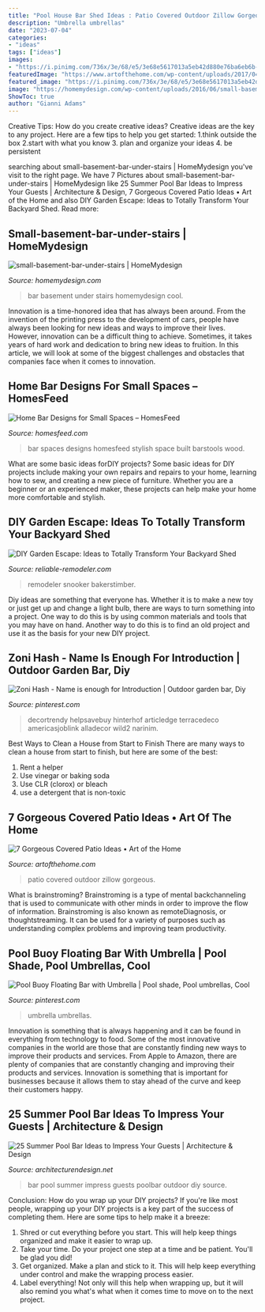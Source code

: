 ```yaml
---
title: "Pool House Bar Shed Ideas : Patio Covered Outdoor Zillow Gorgeous"
description: "Umbrella umbrellas"
date: "2023-07-04"
categories:
- "ideas"
tags: ["ideas"]
images:
- "https://i.pinimg.com/736x/3e/68/e5/3e68e5617013a5eb42d880e76ba6eb6b--pool-umbrellas-pool-ideas.jpg"
featuredImage: "https://www.artofthehome.com/wp-content/uploads/2017/04/02-Outdoor-Covered-Patio-Ideas.jpg"
featured_image: "https://i.pinimg.com/736x/3e/68/e5/3e68e5617013a5eb42d880e76ba6eb6b--pool-umbrellas-pool-ideas.jpg"
image: "https://homemydesign.com/wp-content/uploads/2016/06/small-basement-bar-under-stairs.jpg"
ShowToc: true
author: "Gianni Adams"
---
```



Creative Tips: How do you create creative ideas?
Creative ideas are the key to any project. Here are a few tips to help you get started: 
1.think outside the box 
2.start with what you know 
3. plan and organize your ideas 
4. be persistent 

	

		
searching about small-basement-bar-under-stairs | HomeMydesign you've visit to the right page. We have 7 Pictures about small-basement-bar-under-stairs | HomeMydesign like 25 Summer Pool Bar Ideas to Impress Your Guests | Architecture &amp; Design, 7 Gorgeous Covered Patio Ideas • Art of the Home and also DIY Garden Escape: Ideas to Totally Transform Your Backyard Shed. Read more:
		
    
## Small-basement-bar-under-stairs | HomeMydesign

<img loading=lazy src="https://homemydesign.com/wp-content/uploads/2016/06/small-basement-bar-under-stairs.jpg" onerror="this.onerror=null;this.src='https://tse2.mm.bing.net/th?id=OIP.gx154iGpXRjxXMG1VD0YOgHaFm&amp;pid=15.1';" alt="small-basement-bar-under-stairs | HomeMydesign">

_Source: homemydesign.com_

>bar basement under stairs homemydesign cool. 

	

Innovation is a time-honored idea that has always been around. From the invention of the printing press to the development of cars, people have always been looking for new ideas and ways to improve their lives. However, innovation can be a difficult thing to achieve. Sometimes, it takes years of hard work and dedication to bring new ideas to fruition. In this article, we will look at some of the biggest challenges and obstacles that companies face when it comes to innovation.

    
## Home Bar Designs For Small Spaces – HomesFeed

<img loading=lazy src="https://homesfeed.com/wp-content/uploads/2015/07/small-bar-with-two-black-barstools.jpg" onerror="this.onerror=null;this.src='https://tse4.mm.bing.net/th?id=OIP.FUy1xYrmQOOTgC3PBeYMqwHaE8&amp;pid=15.1';" alt="Home Bar Designs for Small Spaces – HomesFeed">

_Source: homesfeed.com_

>bar spaces designs homesfeed stylish space built barstools wood. 

	

What are some basic ideas forDIY projects?
Some basic ideas for DIY projects include making your own repairs and repairs to your home, learning how to sew, and creating a new piece of furniture. Whether you are a beginner or an experienced maker, these projects can help make your home more comfortable and stylish.

    
## DIY Garden Escape: Ideas To Totally Transform Your Backyard Shed

<img loading=lazy src="https://dyj7luh3166cu.cloudfront.net/wp-content/uploads/sites/6/2017/01/games-room-shed.jpg" onerror="this.onerror=null;this.src='https://tse2.mm.bing.net/th?id=OIP.Dgx0Iy85jv9ipkl3uH51swHaFj&amp;pid=15.1';" alt="DIY Garden Escape: Ideas to Totally Transform Your Backyard Shed">

_Source: reliable-remodeler.com_

>remodeler snooker bakerstimber. 

	

Diy ideas are something that everyone has. Whether it is to make a new toy or just get up and change a light bulb, there are ways to turn something into a project. One way to do this is by using common materials and tools that you may have on hand. Another way to do this is to find an old project and use it as the basis for your new DIY project.

    
## Zoni Hash - Name Is Enough For Introduction | Outdoor Garden Bar, Diy

<img loading=lazy src="https://i.pinimg.com/736x/5b/46/81/5b468138323b46951b1de2335ce12baf.jpg" onerror="this.onerror=null;this.src='https://tse2.mm.bing.net/th?id=OIP.hnpVStQojse3vTrT5lhUuAHaJ3&amp;pid=15.1';" alt="Zoni Hash - Name is enough for Introduction | Outdoor garden bar, Diy">

_Source: pinterest.com_

>decortrendy helpsavebuy hinterhof articledge terracedeco americasjoblink alladecor wild2 narinim. 

	

Best Ways to Clean a House from Start to Finish
There are many ways to clean a house from start to finish, but here are some of the best: 
1. Rent a helper 
2. Use vinegar or baking soda 
3. Use CLR (clorox) or bleach 
4. use a detergent that is non-toxic 

    
## 7 Gorgeous Covered Patio Ideas • Art Of The Home

<img loading=lazy src="https://www.artofthehome.com/wp-content/uploads/2017/04/02-Outdoor-Covered-Patio-Ideas.jpg" onerror="this.onerror=null;this.src='https://tse3.mm.bing.net/th?id=OIP.SdXMi1I9a_JcB2e-G7aUiwHaLB&amp;pid=15.1';" alt="7 Gorgeous Covered Patio Ideas • Art of the Home">

_Source: artofthehome.com_

>patio covered outdoor zillow gorgeous. 

	

What is brainstroming?
Brainstroming is a type of mental backchanneling that is used to communicate with other minds in order to improve the flow of information. Brainstroming is also known as remoteDiagnosis, or thoughtstreaming. It can be used for a variety of purposes such as understanding complex problems and improving team productivity.

    
## Pool Buoy Floating Bar With Umbrella | Pool Shade, Pool Umbrellas, Cool

<img loading=lazy src="https://i.pinimg.com/736x/3e/68/e5/3e68e5617013a5eb42d880e76ba6eb6b--pool-umbrellas-pool-ideas.jpg" onerror="this.onerror=null;this.src='https://tse1.mm.bing.net/th?id=OIP.Vg0Uofc4UpNcmKpk0umXHgE5DH&amp;pid=15.1';" alt="Pool Buoy Floating Bar with Umbrella | Pool shade, Pool umbrellas, Cool">

_Source: pinterest.com_

>umbrella umbrellas. 

	

Innovation is something that is always happening and it can be found in everything from technology to food. Some of the most innovative companies in the world are those that are constantly finding new ways to improve their products and services. From Apple to Amazon, there are plenty of companies that are constantly changing and improving their products and services. Innovation is something that is important for businesses because it allows them to stay ahead of the curve and keep their customers happy.

    
## 25 Summer Pool Bar Ideas To Impress Your Guests | Architecture &amp; Design

<img loading=lazy src="https://cdn.architecturendesign.net/wp-content/uploads/2014/09/Summer-Pool-Bar-Ideas-20.jpg" onerror="this.onerror=null;this.src='https://tse1.mm.bing.net/th?id=OIP.jjMy9LrKCkNcpf5baVylMAHaFJ&amp;pid=15.1';" alt="25 Summer Pool Bar Ideas to Impress Your Guests | Architecture &amp; Design">

_Source: architecturendesign.net_

>bar pool summer impress guests poolbar outdoor diy source. 

	

Conclusion: How do you wrap up your DIY projects?
If you're like most people, wrapping up your DIY projects is a key part of the success of completing them. Here are some tips to help make it a breeze:
1) Shred or cut everything before you start. This will help keep things organized and make it easier to wrap up.
2) Take your time. Do your project one step at a time and be patient. You'll be glad you did!
3) Get organized. Make a plan and stick to it. This will help keep everything under control and make the wrapping process easier.
4) Label everything! Not only will this help when wrapping up, but it will also remind you what's what when it comes time to move on to the next project.

